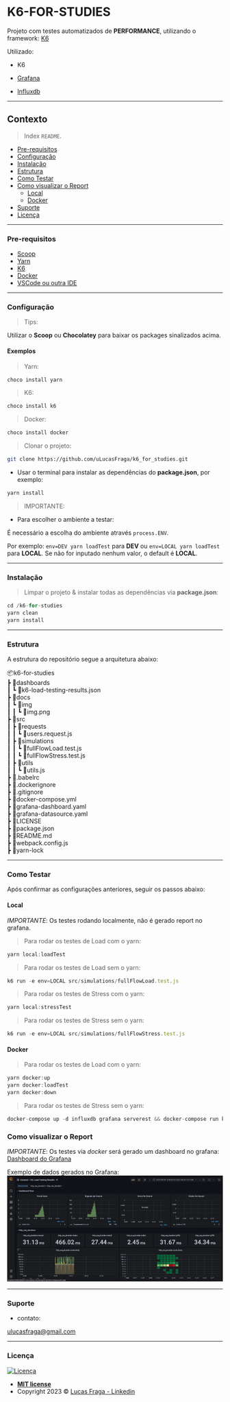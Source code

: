# K6-FOR-STUDIES

Projeto com testes automatizados de **PERFORMANCE**, utilizando o framework: [K6](https://k6.io/)

Utilizado:

- K6

- [Grafana](https://grafana.com/)
- [Influxdb](https://github.com/influxdata/influxdb)

-----------------------

## Contexto

> Index `README`.

- [Pre-requisitos](#pre-requisitos)
- [Configuração](#configuração)
- [Instalação](#instalação)
- [Estrutura](#estrutura)
- [Como Testar](#como-testar)
- [Como visualizar o Report](#como-visualizar-o-report)
  - [Local](#local)
  - [Docker](#docker)
- [Suporte](#suporte)
- [Licença](#licença)

-----------------------

### Pre-requisitos

- [Scoop](https://www.makeuseof.com/windows-install-scoop/)
- [Yarn](https://edca.com.br/blog/instalando-o-nodejs-e-o-yarn-em-4-passos)
- [K6](https://k6.io/)
- [Docker](https://www.docker.com/get-started)
- [VSCode ou outra IDE](https://code.visualstudio.com/download)

-----------------------

### Configuração

> Tips:

Utilizar o **Scoop** ou **Chocolatey** para baixar os packages sinalizados acima.

#### Exemplos

> Yarn:

```bash
choco install yarn
```

> K6:

```bash
choco install k6
```

> Docker:

```bash
choco install docker
```

> Clonar o projeto:

```bash
git clone https://github.com/uLucasFraga/k6_for_studies.git
```

- Usar o terminal para instalar as dependências do **package.json**, por exemplo:

```js
yarn install
```

> IMPORTANTE:

- Para escolher o ambiente a testar:

É necessário a escolha do ambiente através `process.ENV`.

Por exemplo: `env=DEV yarn loadTest` para **DEV** ou `env=LOCAL yarn loadTest` para **LOCAL**.
Se não for inputado nenhum valor, o default é **LOCAL**.

-----------------------

### Instalação

> Limpar o projeto & instalar todas as dependências via **package.json**:

```js
cd /k6-for-studies
yarn clean
yarn install
```

-----------------------

### Estrutura

A estrutura do repositório segue a arquitetura abaixo:

📦k6-for-studies  
┣ 📂dashboards  
┃ ┗ 📜k6-load-testing-results.json  
┣ 📂docs  
┃ ┗ 📂img  
┃ ┃ ┗ 📜img.png  
┣ 📂src  
┃ ┣ 📂requests  
┃ ┃ ┗ 📜users.request.js  
┃ ┣ 📂simulations  
┃ ┃ ┗ 📜fullFlowLoad.test.js  
┃ ┃ ┗ 📜fullFlowStress.test.js  
┃ ┣ 📂utils  
┃ ┃  ┗ 📜utils.js  
┣ 📜.babelrc  
┣ 📜.dockerignore  
┣ 📜.gitignore  
┣ 📜docker-compose.yml  
┣ 📜grafana-dashboard.yaml  
┣ 📜grafana-datasource.yaml  
┣ 📜LICENSE  
┣ 📜package.json  
┣ 📜README.md  
┣ 📜webpack.config.js  
┣ 📜yarn-lock

-----------------------

### Como Testar

Após confirmar as configurações anteriores, seguir os passos abaixo:

#### Local

*IMPORTANTE*: Os testes rodando localmente, não é gerado report no grafana.

> Para rodar os testes de Load com o yarn:

```js
yarn local:loadTest
```

> Para rodar os testes de Load sem o yarn:

```js
k6 run -e env=LOCAL src/simulations/fullFlowLoad.test.js
```

> Para rodar os testes de Stress com o yarn:

```js
yarn local:stressTest
```

> Para rodar os testes de Stress sem o yarn:

```js
k6 run -e env=LOCAL src/simulations/fullFlowStress.test.js
```

#### Docker

> Para rodar os testes de Load com o yarn:

```js
yarn docker:up
yarn docker:loadTest
yarn docker:down
```

> Para rodar os testes de Stress sem o yarn:

```js
docker-compose up -d influxdb grafana serverest && docker-compose run k6 run -e env=LOCAL src/simulations/fullFlowStress.test.js
```

### Como visualizar o Report

*IMPORTANTE*: Os testes via *docker* será gerado um dashboard no grafana: [Dashboard do Grafana](http://localhost:3000/d/k6/k6-load-testing-results?orgId=1&refresh=5s)

Exemplo de dados gerados no Grafana: ![DASHBOARD](./docs/img/img.png)

-----------------------

### Suporte

- contato:

<ulucasfraga@gmail.com>

-----------------------

### Licença

[![Licença](https://img.shields.io/:license-mit-blue.svg?style=flat-square)](http://badges.mit-license.org)

- **[MIT license](http://opensource.org/licenses/mit-license.php)**
- Copyright 2023 © <a href="https://www.linkedin.com/in/ulucasfraga/" target="_blank">Lucas Fraga - Linkedin</a>
